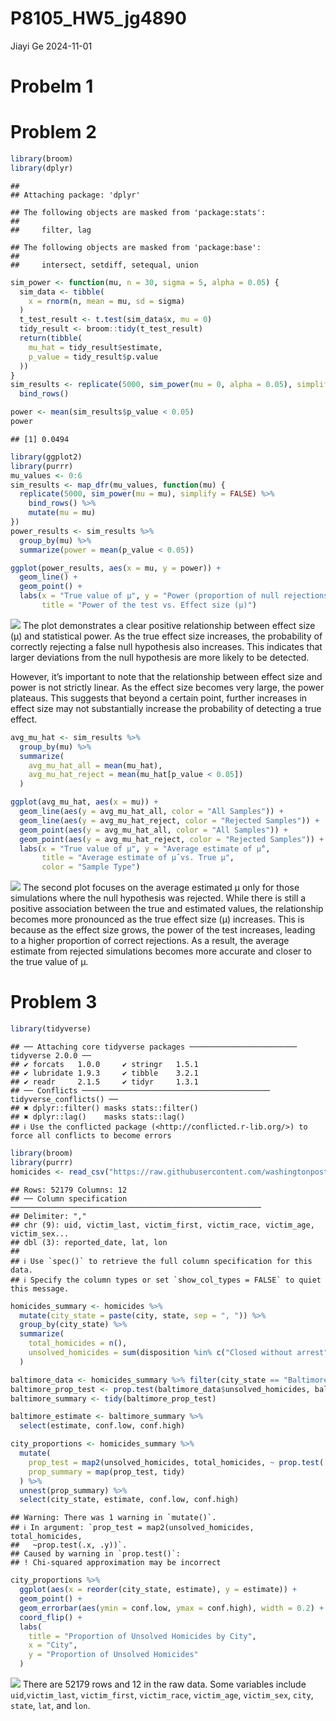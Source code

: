 P8105_HW5_jg4890
================
Jiayi Ge
2024-11-01

# Probelm 1

# Problem 2

``` r
library(broom)
library(dplyr)
```

    ## 
    ## Attaching package: 'dplyr'

    ## The following objects are masked from 'package:stats':
    ## 
    ##     filter, lag

    ## The following objects are masked from 'package:base':
    ## 
    ##     intersect, setdiff, setequal, union

``` r
sim_power <- function(mu, n = 30, sigma = 5, alpha = 0.05) {
  sim_data <- tibble(
    x = rnorm(n, mean = mu, sd = sigma)
  )
  t_test_result <- t.test(sim_data$x, mu = 0)
  tidy_result <- broom::tidy(t_test_result)
  return(tibble(
    mu_hat = tidy_result$estimate,
    p_value = tidy_result$p.value
  ))
}
sim_results <- replicate(5000, sim_power(mu = 0, alpha = 0.05), simplify = FALSE) %>%
  bind_rows()

power <- mean(sim_results$p_value < 0.05)
power
```

    ## [1] 0.0494

``` r
library(ggplot2)
library(purrr)
mu_values <- 0:6
sim_results <- map_dfr(mu_values, function(mu) {
  replicate(5000, sim_power(mu = mu), simplify = FALSE) %>%
    bind_rows() %>%
    mutate(mu = mu)
})
power_results <- sim_results %>%
  group_by(mu) %>%
  summarize(power = mean(p_value < 0.05))

ggplot(power_results, aes(x = mu, y = power)) +
  geom_line() +
  geom_point() +
  labs(x = "True value of µ", y = "Power (proportion of null rejections)", 
       title = "Power of the test vs. Effect size (µ)")
```

![](P8105_HW5_jg4890_files/figure-gfm/unnamed-chunk-2-1.png)<!-- --> The
plot demonstrates a clear positive relationship between effect size (μ)
and statistical power. As the true effect size increases, the
probability of correctly rejecting a false null hypothesis also
increases. This indicates that larger deviations from the null
hypothesis are more likely to be detected.

However, it’s important to note that the relationship between effect
size and power is not strictly linear. As the effect size becomes very
large, the power plateaus. This suggests that beyond a certain point,
further increases in effect size may not substantially increase the
probability of detecting a true effect.

``` r
avg_mu_hat <- sim_results %>%
  group_by(mu) %>%
  summarize(
    avg_mu_hat_all = mean(mu_hat),
    avg_mu_hat_reject = mean(mu_hat[p_value < 0.05])
  )

ggplot(avg_mu_hat, aes(x = mu)) +
  geom_line(aes(y = avg_mu_hat_all, color = "All Samples")) +
  geom_line(aes(y = avg_mu_hat_reject, color = "Rejected Samples")) +
  geom_point(aes(y = avg_mu_hat_all, color = "All Samples")) +
  geom_point(aes(y = avg_mu_hat_reject, color = "Rejected Samples")) +
  labs(x = "True value of µ", y = "Average estimate of µ̂", 
       title = "Average estimate of µ̂ vs. True µ",
       color = "Sample Type")
```

![](P8105_HW5_jg4890_files/figure-gfm/unnamed-chunk-3-1.png)<!-- --> The
second plot focuses on the average estimated μ only for those
simulations where the null hypothesis was rejected. While there is still
a positive association between the true and estimated values, the
relationship becomes more pronounced as the true effect size (μ)
increases. This is because as the effect size grows, the power of the
test increases, leading to a higher proportion of correct rejections. As
a result, the average estimate from rejected simulations becomes more
accurate and closer to the true value of μ.

# Problem 3

``` r
library(tidyverse)
```

    ## ── Attaching core tidyverse packages ──────────────────────── tidyverse 2.0.0 ──
    ## ✔ forcats   1.0.0     ✔ stringr   1.5.1
    ## ✔ lubridate 1.9.3     ✔ tibble    3.2.1
    ## ✔ readr     2.1.5     ✔ tidyr     1.3.1
    ## ── Conflicts ────────────────────────────────────────── tidyverse_conflicts() ──
    ## ✖ dplyr::filter() masks stats::filter()
    ## ✖ dplyr::lag()    masks stats::lag()
    ## ℹ Use the conflicted package (<http://conflicted.r-lib.org/>) to force all conflicts to become errors

``` r
library(broom)
library(purrr)
homicides <- read_csv("https://raw.githubusercontent.com/washingtonpost/data-homicides/master/homicide-data.csv")
```

    ## Rows: 52179 Columns: 12
    ## ── Column specification ────────────────────────────────────────────────────────
    ## Delimiter: ","
    ## chr (9): uid, victim_last, victim_first, victim_race, victim_age, victim_sex...
    ## dbl (3): reported_date, lat, lon
    ## 
    ## ℹ Use `spec()` to retrieve the full column specification for this data.
    ## ℹ Specify the column types or set `show_col_types = FALSE` to quiet this message.

``` r
homicides_summary <- homicides %>%
  mutate(city_state = paste(city, state, sep = ", ")) %>%
  group_by(city_state) %>%
  summarize(
    total_homicides = n(),
    unsolved_homicides = sum(disposition %in% c("Closed without arrest", "Open/No arrest"))
  )

baltimore_data <- homicides_summary %>% filter(city_state == "Baltimore, MD")
baltimore_prop_test <- prop.test(baltimore_data$unsolved_homicides, baltimore_data$total_homicides)
baltimore_summary <- tidy(baltimore_prop_test)

baltimore_estimate <- baltimore_summary %>%
  select(estimate, conf.low, conf.high)

city_proportions <- homicides_summary %>%
  mutate(
    prop_test = map2(unsolved_homicides, total_homicides, ~ prop.test(.x, .y)),
    prop_summary = map(prop_test, tidy)
  ) %>%
  unnest(prop_summary) %>%
  select(city_state, estimate, conf.low, conf.high)
```

    ## Warning: There was 1 warning in `mutate()`.
    ## ℹ In argument: `prop_test = map2(unsolved_homicides, total_homicides,
    ##   ~prop.test(.x, .y))`.
    ## Caused by warning in `prop.test()`:
    ## ! Chi-squared approximation may be incorrect

``` r
city_proportions %>%
  ggplot(aes(x = reorder(city_state, estimate), y = estimate)) +
  geom_point() +
  geom_errorbar(aes(ymin = conf.low, ymax = conf.high), width = 0.2) +
  coord_flip() +
  labs(
    title = "Proportion of Unsolved Homicides by City",
    x = "City",
    y = "Proportion of Unsolved Homicides"
  )
```

![](P8105_HW5_jg4890_files/figure-gfm/unnamed-chunk-4-1.png)<!-- -->
There are 52179 rows and 12 in the raw data. Some variables include
`uid`,`victim_last`, `victim_first`, `victim_race`, `victim_age`,
`victim_sex`, `city`, `state`, `lat`, and `lon`.
